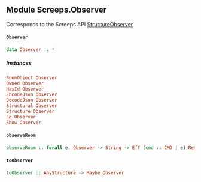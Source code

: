 ## Module Screeps.Observer

Corresponds to the Screeps API [StructureObserver](http://support.screeps.com/hc/en-us/articles/208436365-StructureObserver)

#### `Observer`

``` purescript
data Observer :: *
```

##### Instances
``` purescript
RoomObject Observer
Owned Observer
HasId Observer
EncodeJson Observer
DecodeJson Observer
Structural Observer
Structure Observer
Eq Observer
Show Observer
```

#### `observeRoom`

``` purescript
observeRoom :: forall e. Observer -> String -> Eff (cmd :: CMD | e) ReturnCode
```

#### `toObserver`

``` purescript
toObserver :: AnyStructure -> Maybe Observer
```


